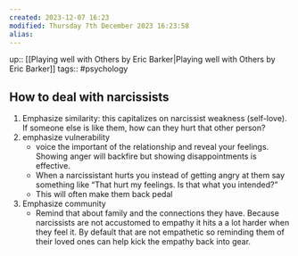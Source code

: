 ```yaml
---
created: 2023-12-07 16:23
modified: Thursday 7th December 2023 16:23:58
alias:
---
```

up::  [[Playing well with Others by Eric Barker|Playing well with Others by Eric Barker]]
tags:: #psychology

## How to deal with narcissists

1. Emphasize similarity: this capitalizes on narcissist weakness (self-love). If someone else is like them, how can they hurt that other person?
2. emphasize vulnerability
	- voice the important of the relationship and reveal your feelings. Showing anger will backfire but showing disappointments is effective.
	- When a narcissistant hurts you instead of getting angry at them say something like “That hurt my feelings. Is that what you intended?”
	- This will often make them back pedal
3. Emphasize community
	- Remind that about family and the connections they have. Because narcissists are not accustomed to empathy it hits a a lot harder when they feel it. By default that are not empathetic so reminding them of their loved ones can help kick the empathy back into gear.
